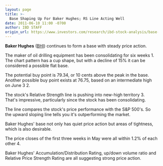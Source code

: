 ```yaml
---
layout: page
title: >-
  Base Shaping Up For Baker Hughes; RS Line Acting Well
date: 2011-06-10 11:00 -0700
author: IBD STAFF
origin_url: https://www.investors.com/research/ibd-stock-analysis/base-shaping-up-for-baker-hughes-rs-line-acting-well/
---
```





**Baker Hughes** ([BHI](https://research.investors.com/quote.aspx?symbol=BHI)) continues to form a base with steady price action.

  

The maker of oil drilling equipment has been consolidating for six weeks 1. The chart pattern has a cup shape, but with a decline of 15% it can be considered a possible flat base.

  

The potential buy point is 79.34, or 10 cents above the peak in the base. Another possible buy point exists at 76.75, based on an intermediate high on June 3 2.

  

The stock's Relative Strength line is pushing into new-high territory 3. That's impressive, particularly since the stock has been consolidating.

  

The line compares the stock's price performance with the S&P 500's. So the upward sloping line tells you it's outperforming the market.

  

Baker Hughes' base not only has quiet price action but areas of tightness, which is also desirable.

  

The price closes of the first three weeks in May were all within 1.2% of each other 4.

  

Baker Hughes' Accumulation/Distribution Rating, up/down volume ratio and Relative Price Strength Rating are all suggesting strong price action.




